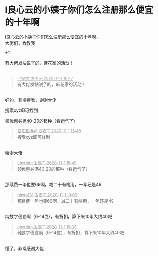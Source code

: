 # l良心云的小姨子你们怎么注册那么便宜的十年啊


l良心云的小姨子你们怎么注册那么便宜的十年啊，<br />
大佬们，教教我

+1

有大佬发帖说了的，麻花家的活动！<br />
<br />
<img src="static/image/smiley/default/lol.gif" smilieid="12" border="0" alt="" /><img src="static/image/smiley/default/lol.gif" smilieid="12" border="0" alt="" /><img src="static/image/smiley/default/lol.gif" smilieid="12" border="0" alt="" />

<div class="quote"><blockquote><font size="2"><a href="https://www.hostloc.com/forum.php?mod=redirect&amp;goto=findpost&amp;pid=9385737&amp;ptid=761012" target="_blank"><font color="#999999">llmwxt 发表于 2020-11-1 18:47</font></a></font><br />
有大佬发帖说了的，麻花家的活动！</blockquote></div><br />
好的，我搜搜看，谢谢大佬

搜索xyz即可找到

领优惠券满40-20的那种（看运气了）

<div class="quote"><blockquote><font size="2"><a href="https://www.hostloc.com/forum.php?mod=redirect&amp;goto=findpost&amp;pid=9385741&amp;ptid=761012" target="_blank"><font color="#999999">茎肛互撸娃 发表于 2020-11-1 18:48</font></a></font><br />
搜索xyz即可找到</blockquote></div><br />
谢谢大佬

<div class="quote"><blockquote><font size="2"><a href="https://www.hostloc.com/forum.php?mod=redirect&amp;goto=findpost&amp;pid=9385745&amp;ptid=761012" target="_blank"><font color="#999999">cherbim 发表于 2020-11-1 18:49</font></a></font><br />
领优惠券满40-20的那种（看运气了）</blockquote></div><br />
那续费一年也要69啊，减二十有啥用，一年还是49

<div class="quote"><blockquote><font size="2"><a href="https://www.hostloc.com/forum.php?mod=redirect&amp;goto=findpost&amp;pid=9385783&amp;ptid=761012" target="_blank"><font color="#999999">bingo131 发表于 2020-11-1 19:02</font></a></font><br />
那续费一年也要69啊，减二十有啥用，一年还是49</blockquote></div><br />
纯数字便宜啊（6-14位），有折扣，算下来10年大约40吧

<div class="quote"><blockquote><font size="2"><a href="https://www.hostloc.com/forum.php?mod=redirect&amp;goto=findpost&amp;pid=9385787&amp;ptid=761012" target="_blank"><font color="#999999">cherbim 发表于 2020-11-1 19:03</font></a></font><br />
纯数字便宜啊（6-14位），有折扣，算下来10年大约40吧</blockquote></div><br />
懂了，非常感谢大佬<img src="static/image/smiley/default/handshake.gif" smilieid="17" border="0" alt="" />

